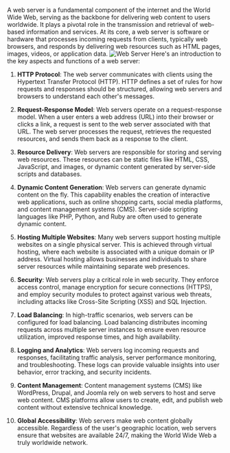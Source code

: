 A web server is a fundamental component of the internet and the World Wide Web, serving as the backbone for delivering web content to users worldwide. It plays a pivotal role in the transmission and retrieval of web-based information and services. At its core, a web server is software or hardware that processes incoming requests from clients, typically web browsers, and responds by delivering web resources such as HTML pages, images, videos, or application data.
![Web Server](webserver.png)
Here's an introduction to the key aspects and functions of a web server:

1. **HTTP Protocol**: The web server communicates with clients using the Hypertext Transfer Protocol (HTTP). HTTP defines a set of rules for how requests and responses should be structured, allowing web servers and browsers to understand each other's messages.

2. **Request-Response Model**: Web servers operate on a request-response model. When a user enters a web address (URL) into their browser or clicks a link, a request is sent to the web server associated with that URL. The web server processes the request, retrieves the requested resources, and sends them back as a response to the client.

3. **Resource Delivery**: Web servers are responsible for storing and serving web resources. These resources can be static files like HTML, CSS, JavaScript, and images, or dynamic content generated by server-side scripts and databases.

4. **Dynamic Content Generation**: Web servers can generate dynamic content on the fly. This capability enables the creation of interactive web applications, such as online shopping carts, social media platforms, and content management systems (CMS). Server-side scripting languages like PHP, Python, and Ruby are often used to generate dynamic content.

5. **Hosting Multiple Websites**: Many web servers support hosting multiple websites on a single physical server. This is achieved through virtual hosting, where each website is associated with a unique domain or IP address. Virtual hosting allows businesses and individuals to share server resources while maintaining separate web presences.

6. **Security**: Web servers play a critical role in web security. They enforce access control, manage encryption for secure connections (HTTPS), and employ security modules to protect against various web threats, including attacks like Cross-Site Scripting (XSS) and SQL Injection.

7. **Load Balancing**: In high-traffic scenarios, web servers can be configured for load balancing. Load balancing distributes incoming requests across multiple server instances to ensure even resource utilization, improved response times, and high availability.

8. **Logging and Analytics**: Web servers log incoming requests and responses, facilitating traffic analysis, server performance monitoring, and troubleshooting. These logs can provide valuable insights into user behavior, error tracking, and security incidents.

9. **Content Management**: Content management systems (CMS) like WordPress, Drupal, and Joomla rely on web servers to host and serve web content. CMS platforms allow users to create, edit, and publish web content without extensive technical knowledge.

10. **Global Accessibility**: Web servers make web content globally accessible. Regardless of the user's geographic location, web servers ensure that websites are available 24/7, making the World Wide Web a truly worldwide network.
